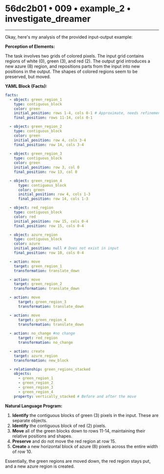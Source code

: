 # 56dc2b01 • 009 • example_2 • investigate_dreamer

---
Okay, here's my analysis of the provided input-output example:

**Perception of Elements:**

The task involves two grids of colored pixels. The input grid contains regions of white (0), green (3), and red (2). The output grid introduces a new azure (8) region, and repositions parts from the input into new positions in the output. The shapes of colored regions seem to be preserved, but moved.

**YAML Block (Facts):**



```yaml
facts:
  - object: green_region_1
    type: contiguous_block
    color: green
    initial_position: rows 1-4, cols 0-1 # Approximate, needs refinement
    final_position: rows 11-14, cols 0-1

  - object: green_region_2
    type: contiguous_block
    color: green
    initial_position: row 4, cols 3-4
    final_position: row 14, cols 3-4
  
  - object: green_region_3
    type: contiguous_block
    color: green
    initial_position: row 3, col 0
    final_position: row 13, col 0

  - object: green_region_4
      type: contiguous_block
      color: green
      initial_position: row 4, cols 1-3
      final_position: row 14, cols 1-3

  - object: red_region
    type: contiguous_block
    color: red
    initial_position: row 15, cols 0-4
    final_position: row 15, cols 0-4

  - object: azure_region
    type: contiguous_block
    color: azure
    initial_position: null # Does not exist in input
    final_position: row 10, cols 0-4

  - action: move
    target: green_region_1
    transformation: translate_down

  - action: move
    target: green_region_2
    transformation: translate_down

  - action: move
      target: green_region_3
      transformation: translate_down

  - action: move
      target: green_region_4
      transformation: translate_down
  
  - action: no_change #no change
      target: red_region
      transformation: no_change

  - action: create
    target: azure_region
    transformation: new_block

  - relationship: green_regions_stacked
    objects:
      - green_region_1
      - green_region_2
      - green_region_3
      - green_region_4
    property: vertically_stacked # Before and after the move
```



**Natural Language Program:**

1.  **Identify** the contiguous blocks of green (3) pixels in the input. These are separate objects.
2.  **Identify** the contiguous block of red (2) pixels.
3.  **Move** all of the green blocks down to rows 11-14, maintaining their relative positions and shapes.
4. **Preserve** and do not move the red region at row 15.
5.  **Create** a new horizontal block of azure (8) pixels across the entire width of row 10.

Essentially, the green regions are moved down, the red region stays put, and a new azure region is created.

